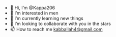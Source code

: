 - 👋 Hi, I’m @Kappa206
- 👀 I’m interested in men
- 🌱 I’m currently learning new things 
- 💞️ I’m looking to collaborate with you in the stars
- 📫 How to reach me kabballah4@gmail.com 

<!---
Kappa206/Kappa206 is a ✨ special ✨ repository because its `README.md` (this file) appears on your GitHub profile.
You can click the Preview link to take a look at your changes.
--->
